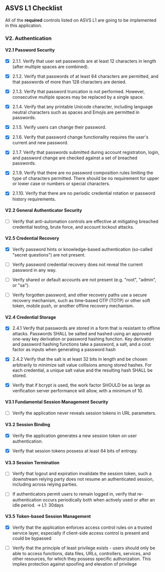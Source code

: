 ## ASVS L1 Checklist
All of the __required__ controls listed on ASVS L1 are going to be implemented in this application.

### V2. Authentication
#### V2.1 Password Security
- [X] 2.1.1. Verify that user set passwords are at least 12 characters in length (after multiple spaces are combined).

- [X] 2.1.2. Verify that passwords of at least 64 characters are permitted, and that passwords of more than 128 characters are denied.

- [X] 2.1.3. Verify that password truncation is not performed. However, consecutive multiple spaces may be replaced by a single space.

- [X] 2.1.4. Verify that any printable Unicode character, including language neutral characters such as spaces and Emojis are permitted in passwords.

- [X] 2.1.5. Verify users can change their password.

- [X] 2.1.6. Verify that password change functionality requires the user's current and new password.

- [X] 2.1.7. Verify that passwords submitted during account registration, login, and password change are checked against a set of breached passwords.

- [X] 2.1.9. Verify that there are no password composition rules limiting the type of characters permitted. There should be no requirement for upper or lower case or numbers or special characters.

- [X] 2.1.10. Verify that there are no periodic credential rotation or password history requirements.

#### V2.2 General Authenticator Security
- [ ] Verify that anti-automation controls are effective at mitigating breached credential testing, brute force, and account lockout  attacks.

#### V2.5 Credential Recovery
- [X] Verify password hints or knowledge-based authentication (so-called "secret questions") are not present.

- [ ] Verify password credential recovery does not reveal the current password in any way.

- [ ] Verify shared or default accounts are not present (e.g. "root", "admin", or "sa").

- [ ] Verify forgotten password, and other recovery paths use a secure recovery mechanism, such as time-based OTP (TOTP) or other soft token, mobile push, or another offline recovery mechanism.

#### V2.4 Credential Storage
- [X] 2.4.1 Verify that passwords are stored in a form that is resistant to offline attacks. Passwords SHALL be salted and hashed using an approved one-way key derivation or password hashing function. Key derivation and password hashing functions take a password, a salt, and a cost factor as inputs when generating a password hash

- [X] 2.4.2 Verify that the salt is at least 32 bits in length and be chosen arbitrarily to minimize salt value collisions among stored hashes. For each credential, a unique salt value and the resulting hash SHALL be stored.

- [X] Verify that if bcrypt is used, the work factor SHOULD be as large as verification server performance will allow, with a minimum of 10.

#### V3.1 Fundamental Session Management Security
- [ ] Verify the application never reveals session tokens in URL parameters.

#### V3.2 Session Binding
- [X] Verify the application generates a new session token on user authentication.

- [X] Verify that session tokens possess at least 64 bits of entropy. 

#### V3.3 Session Termination
- [ ] Verify that logout and expiration invalidate the session token, such a downstream relying party does not resume an authenticated session, including across relying parties.

- [ ] If authenticators permit users to remain logged in, verify that re-authentication occurs periodically both when actively used or after an idle period. -> L1: 30days

#### V3.5 Token-based Session Management
- [X] Verify that the application enforces access control rules on a trusted service layer, especially if client-side access control is present and could be bypassed

- [ ] Verify that the principle of least privilege exists - users should only be able to access functions, data files, URLs, controllers, services, and other resources, for which they possess specific authorization. This implies protection against spoofing and elevation of privilege